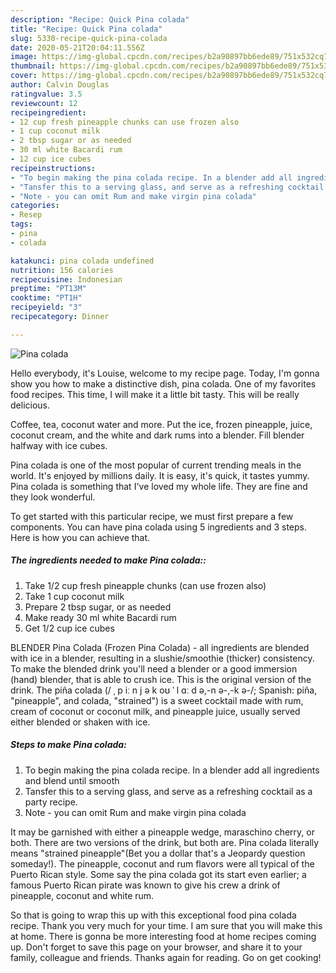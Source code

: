 ```yaml
---
description: "Recipe: Quick Pina colada"
title: "Recipe: Quick Pina colada"
slug: 5330-recipe-quick-pina-colada
date: 2020-05-21T20:04:11.556Z
image: https://img-global.cpcdn.com/recipes/b2a90897bb6ede89/751x532cq70/pina-colada-recipe-main-photo.jpg
thumbnail: https://img-global.cpcdn.com/recipes/b2a90897bb6ede89/751x532cq70/pina-colada-recipe-main-photo.jpg
cover: https://img-global.cpcdn.com/recipes/b2a90897bb6ede89/751x532cq70/pina-colada-recipe-main-photo.jpg
author: Calvin Douglas
ratingvalue: 3.5
reviewcount: 12
recipeingredient:
- 12 cup fresh pineapple chunks can use frozen also
- 1 cup coconut milk
- 2 tbsp sugar or as needed
- 30 ml white Bacardi rum
- 12 cup ice cubes
recipeinstructions:
- "To begin making the pina colada recipe. In a blender add all ingredients and blend until smooth"
- "Tansfer this to a serving glass, and serve as a refreshing cocktail as a party recipe."
- "Note - you can omit Rum and make virgin pina colada"
categories:
- Resep
tags:
- pina
- colada

katakunci: pina colada undefined
nutrition: 156 calories
recipecuisine: Indonesian
preptime: "PT13M"
cooktime: "PT1H"
recipeyield: "3"
recipecategory: Dinner

---
```



![Pina colada](https://img-global.cpcdn.com/recipes/b2a90897bb6ede89/751x532cq70/pina-colada-recipe-main-photo.jpg)

Hello everybody, it's Louise, welcome to my recipe page. Today, I'm gonna show you how to make a distinctive dish, pina colada. One of my favorites food recipes. This time, I will make it a little bit tasty. This will be really delicious.

Coffee, tea, coconut water and more. Put the ice, frozen pineapple, juice, coconut cream, and the white and dark rums into a blender. Fill blender halfway with ice cubes.

Pina colada is one of the most popular of current trending meals in the world. It's enjoyed by millions daily. It is easy, it's quick, it tastes yummy. Pina colada is something that I've loved my whole life. They are fine and they look wonderful.


To get started with this particular recipe, we must first prepare a few components. You can have pina colada using 5 ingredients and 3 steps. Here is how you can achieve that.

##### The ingredients needed to make Pina colada::

1. Take 1/2 cup fresh pineapple chunks (can use frozen also)
1. Take 1 cup coconut milk
1. Prepare 2 tbsp sugar, or as needed
1. Make ready 30 ml white Bacardi rum
1. Get 1/2 cup ice cubes


BLENDER Pina Colada (Frozen Pina Colada) - all ingredients are blended with ice in a blender, resulting in a slushie/smoothie (thicker) consistency. To make the blended drink you&#39;ll need a blender or a good immersion (hand) blender, that is able to crush ice. This is the original version of the drink. The piña colada (/ ˌ p iː n j ə k oʊ ˈ l ɑː d ə,-n ə-,-k ə-/; Spanish: piña, &#34;pineapple&#34;, and colada, &#34;strained&#34;) is a sweet cocktail made with rum, cream of coconut or coconut milk, and pineapple juice, usually served either blended or shaken with ice. 

##### Steps to make Pina colada:

1. To begin making the pina colada recipe. In a blender add all ingredients and blend until smooth
1. Tansfer this to a serving glass, and serve as a refreshing cocktail as a party recipe.
1. Note - you can omit Rum and make virgin pina colada


It may be garnished with either a pineapple wedge, maraschino cherry, or both. There are two versions of the drink, but both are. Pina colada literally means &#34;strained pineapple&#34;(Bet you a dollar that&#39;s a Jeopardy question someday!). The pineapple, coconut and rum flavors were all typical of the Puerto Rican style. Some say the pina colada got its start even earlier; a famous Puerto Rican pirate was known to give his crew a drink of pineapple, coconut and white rum. 

So that is going to wrap this up with this exceptional food pina colada recipe. Thank you very much for your time. I am sure that you will make this at home. There is gonna be more interesting food at home recipes coming up. Don't forget to save this page on your browser, and share it to your family, colleague and friends. Thanks again for reading. Go on get cooking!
